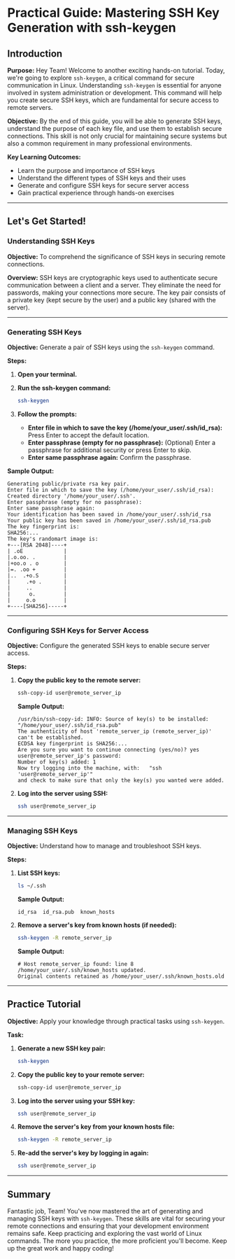 # Practical Guide: Mastering SSH Key Generation with ssh-keygen

## Introduction

**Purpose:**
Hey Team! Welcome to another exciting hands-on tutorial. Today, we're going to explore `ssh-keygen`, a critical command for secure communication in Linux. Understanding `ssh-keygen` is essential for anyone involved in system administration or development. This command will help you create secure SSH keys, which are fundamental for secure access to remote servers.

**Objective:**
By the end of this guide, you will be able to generate SSH keys, understand the purpose of each key file, and use them to establish secure connections. This skill is not only crucial for maintaining secure systems but also a common requirement in many professional environments.

**Key Learning Outcomes:**

- Learn the purpose and importance of SSH keys
- Understand the different types of SSH keys and their uses
- Generate and configure SSH keys for secure server access
- Gain practical experience through hands-on exercises

---

## Let's Get Started!

### Understanding SSH Keys

**Objective:**
To comprehend the significance of SSH keys in securing remote connections.

**Overview:**
SSH keys are cryptographic keys used to authenticate secure communication between a client and a server. They eliminate the need for passwords, making your connections more secure. The key pair consists of a private key (kept secure by the user) and a public key (shared with the server).

---

### Generating SSH Keys

**Objective:**
Generate a pair of SSH keys using the `ssh-keygen` command.

**Steps:**

1. **Open your terminal.**
2. **Run the ssh-keygen command:**

   ```bash
   ssh-keygen
   ```

3. **Follow the prompts:**
   - **Enter file in which to save the key (/home/your_user/.ssh/id_rsa):** Press Enter to accept the default location.
   - **Enter passphrase (empty for no passphrase):** (Optional) Enter a passphrase for additional security or press Enter to skip.
   - **Enter same passphrase again:** Confirm the passphrase.

**Sample Output:**

```plaintext
Generating public/private rsa key pair.
Enter file in which to save the key (/home/your_user/.ssh/id_rsa): 
Created directory '/home/your_user/.ssh'.
Enter passphrase (empty for no passphrase): 
Enter same passphrase again: 
Your identification has been saved in /home/your_user/.ssh/id_rsa
Your public key has been saved in /home/your_user/.ssh/id_rsa.pub
The key fingerprint is:
SHA256:...
The key's randomart image is:
+---[RSA 2048]----+
| .oE             |
|.o.oo. .         |
|+oo.o . o        |
|=. .oo +         |
|..  .+o.S        |
|     .+o .       |
|     ..          |
|      o.         |
|     o.o         |
+----[SHA256]-----+
```

---

### Configuring SSH Keys for Server Access

**Objective:**
Configure the generated SSH keys to enable secure server access.

**Steps:**
1. **Copy the public key to the remote server:**

   ```bash
   ssh-copy-id user@remote_server_ip
   ```

   **Sample Output:**

   ```plaintext
   /usr/bin/ssh-copy-id: INFO: Source of key(s) to be installed: "/home/your_user/.ssh/id_rsa.pub"
   The authenticity of host 'remote_server_ip (remote_server_ip)' can't be established.
   ECDSA key fingerprint is SHA256:...
   Are you sure you want to continue connecting (yes/no)? yes
   user@remote_server_ip's password: 
   Number of key(s) added: 1
   Now try logging into the machine, with:   "ssh 'user@remote_server_ip'"
   and check to make sure that only the key(s) you wanted were added.
   ```

2. **Log into the server using SSH:**

   ```bash
   ssh user@remote_server_ip
   ```

---

### Managing SSH Keys

**Objective:**
Understand how to manage and troubleshoot SSH keys.

**Steps:**

1. **List SSH keys:**

   ```bash
   ls ~/.ssh
   ```

   **Sample Output:**

   ```plaintext
   id_rsa  id_rsa.pub  known_hosts
   ```

2. **Remove a server's key from known hosts (if needed):**

   ```bash
   ssh-keygen -R remote_server_ip
   ```

   **Sample Output:**

   ```plaintext
   # Host remote_server_ip found: line 8
   /home/your_user/.ssh/known_hosts updated.
   Original contents retained as /home/your_user/.ssh/known_hosts.old
   ```

---

## Practice Tutorial

**Objective:**
Apply your knowledge through practical tasks using `ssh-keygen`.

**Task:**

1. **Generate a new SSH key pair:**

   ```bash
   ssh-keygen
   ```

2. **Copy the public key to your remote server:**

   ```bash
   ssh-copy-id user@remote_server_ip
   ```

3. **Log into the server using your SSH key:**

   ```bash
   ssh user@remote_server_ip
   ```

4. **Remove the server's key from your known hosts file:**

   ```bash
   ssh-keygen -R remote_server_ip
   ```

5. **Re-add the server's key by logging in again:**

   ```bash
   ssh user@remote_server_ip
   ```

---

## Summary

Fantastic job, Team! You've now mastered the art of generating and managing SSH keys with `ssh-keygen`. These skills are vital for securing your remote connections and ensuring that your development environment remains safe. Keep practicing and exploring the vast world of Linux commands. The more you practice, the more proficient you'll become. Keep up the great work and happy coding!